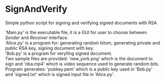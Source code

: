 
# SignAndVerify
Simple python script for signing and verifying signed documents with RSA

'Main.py' is the executable file, it is a GUI for user to choose between *Sender* and *Receiver* interface. <br>
'Alice.py' is a program for: generating random bitsm, generating private and public RSA key, signing document with key.<br>
'Bob.py' is a program for veryfing signed document.<br>
Two sample files are provided: 'new_york.png' which is the document to sign and 'nba.mp4' which is video sequence used to generate random bits. <br>
Program generates: 'pubkey.pem' which is a public key used in 'Bob.py' and 'signed.txt' which is signed input file in 'Alice.py'.
